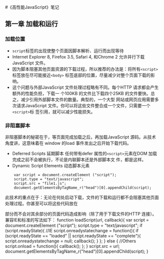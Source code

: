 #《高性能JavaScript》笔记

## 第一章 加载和运行
### 加载位置
- `script`标签的出现使整个页面因脚本解析、运行而出现等待
- Internet Explorer 8, Firefox 3.5, Safari 4, 和Chrome 2 允许并行下载JavaScript 文件。
- 因为脚本阻塞其他页面资源的下载过程，所以推荐的办法是：将所有`<script>`标签放在尽可能接近`<body>`
标签底部的位置，尽量减少对整个页面下载的影响。
- 这个问题与外部JavaScript 文件处理过程略有不同。每个HTTP 请求都会产生额外的性能负担，下载一
个100KB 的文件比下载四个25KB 的文件要快。总之，减少引用外部脚本文件的数量。典型的，一个大型
网站或网页应用需要多次请求JavaScript 文件。你可以将这些文件整合成一个文件，只需要一个`<script>`标
签引用，就可以减少性能损失。

### 非阻塞脚本
非阻塞脚本的秘密在于，等页面完成加载之后，再加载JavaScript 源码。从技术角度讲，这意味着在
window 的load 事件发出之后开始下载代码。
- Deferred Scripts 延期脚本
任何带有defer 属性的`<script>`元素在DOM 加载完成之前不会被执行，不论是内联脚本还是外部脚本文
件，都是这样。
- Dynamic Script Elements 动态脚本元素
```
	var script = document.createElement ("script");
	script.type = "text/javascript";
	script.src = "file1.js";
	document.getElementsByTagName_r("head")[0].appendChild(script);
```
此技术的重点在于：无论在何处启动下载，文件的下载和运行都不会阻塞其他页面处理过程。你甚至可以将这些代码放在
<head>部分而不会对其余部分的页面代码造成影响（除了用于下载文件的HTTP 连接）。
兼容IE和标准的写法如下：
function loadScript(url, callback){
	var script = document.createElement ("script");
	script.type = "text/javascript";
	if (script.readyState){ //IE
		script.onreadystatechange = function(){
			if (script.readyState == "loaded" || script.readyState == "complete"){
				script.onreadystatechange = null;
				callback();
			}
		};
	} else { //Others
		script.onload = function(){
		callback();
	};
}
	script.src = url;
	document.getElementsByTagName_r("head")[0].appendChild(script);
}